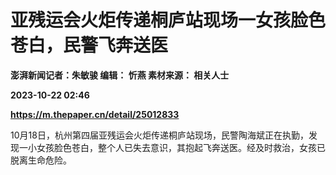 # 亚残运会火炬传递桐庐站现场一女孩脸色苍白，民警飞奔送医
**澎湃新闻记者：朱敏骏 编辑： 忻燕 素材来源： 相关人士**

**2023-10-22 02:46**

**https://m.thepaper.cn/detail/25012833**

10月18日，杭州第四届亚残运会火炬传递桐庐站现场，民警陶海斌正在执勤，发现一小女孩脸色苍白，整个人已失去意识，其抱起飞奔送医。经及时救治，女孩已脱离生命危险。